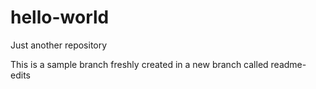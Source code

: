 # hello-world
Just another repository

This is a sample branch freshly created in a new branch called readme-edits
